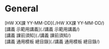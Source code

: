# General

[HW XX課 YY-MM-DD](./HW XX課 YY-MM-DD/)  
[講義 示範用講義](./講義 示範用講義/)  
[講義 課前須知](./講義 課前須知/)  
[講義 通用模板 總目錄](./講義 通用模板 總目錄/)  